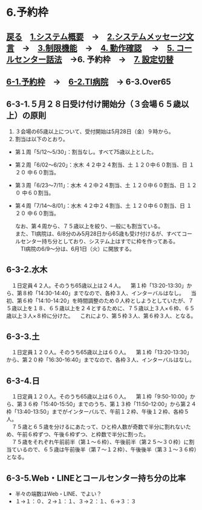 # 6.予約枠  
## [戻る](https://github.com/78tch/VaccineYoyaku)　[1.システム概要](https://github.com/78tch/VaccineYoyaku/blob/main/1About/1-1About.md)　→　[2.システムメッセージ文言](https://github.com/78tch/VaccineYoyaku/blob/main/2SystemMessage/2-0Messages.md)　→　[3.制限機能](https://github.com/78tch/VaccineYoyaku/blob/main/3Limit/3-1Limit.md)　→　[4. 動作確認](https://github.com/78tch/VaccineYoyaku/blob/main/4Check/4-1Check.md) 　→　[5. コールセンター話法](https://github.com/78tch/VaccineYoyaku/blob/main/5Callcenter/5-1Callcenter.md)　→6. 予約枠　→　[7. 設定切替](https://github.com/78tch/VaccineYoyaku/blob/main/7Operation/7-1Operation.md)  

## [6-1.予約枠](https://github.com/78tch/VaccineYoyaku/blob/main/6Timetable/6-1Timetable.md)　→　[6-2.TI病院](https://github.com/78tch/VaccineYoyaku/blob/main/6Timetable/6-2TIHP.md)　→ 6-3.Over65  
## 6-3-1.５月２８日受け付け開始分（３会場６５歳以上）の原則  
1. ３会場の65歳以上について、受付開始は5月28日（金）９時から。  
2. 割当は以下のとおり。
* 第１周「5/12〜5/30」：割当なし。すべて75歳以上とした。  
* 第２周「6/02〜6/20」：水木 ４２中２４割当、土 １２０中６０割当、日 １２０ 中６０割当。  
* 第３周「6/23〜7/11」：水木 ４２中２４割当、土 １２０中６０割当、日 １２０ 中６０割当。  
* 第４周「7/14〜8/01」：水木 ４２中２４割当、土 １２０中６０割当、日 １２０ 中６０割当。
  
  なお、第４周から、７５歳以上を絞り、一般にも割当ている。  
  また、TI病院は、6/8分のみ5月28日から65歳も受け付けるが、すべてコールセンター持ち分としており、システム上はすでに枠を作ってある。  
　TI病院の6/9〜分は、6月1日（火）に開放する。  

## 6-3-2.水木
　１日定員４２人。そのうち65歳以上は２４人。
　第１枠「13:20-13:30」から、第８枠「14:30-14:40」までなので、各枠３人、インターバルはなし。
　当初、第６枠「14:10-14:20」を時間調整のため０人枠としようとしていたが、７５歳以上を１８、６５歳以上を２４とするために、７５歳以上３人×６枠、６５歳以上３人×８枠に分けた。
　これにより、第５枠３人、第６枠３人、となる。
## 6-3-3.土
　１日定員１２０人。そのうち65歳以上は６０人。
　第１枠「13:20-13:30」から、第２０枠「16:30-16:40」までなので、各枠３人、インターバルはなし。

## 6-3-4.日
　１日定員１２０人。そのうち65歳以上は６０人。
　第１枠「9:50-10:00」から、第３６枠「15:40-15:50」までのうち、第１３枠「11:50-12:00」から第２４枠「13:40-13:50」までがインターバルで、午前１２枠、午後１２枠、各枠５人。  
　７５歳と６５歳を分けるにあたって、ひと枠人数が奇数で半分に割れないため、午前６枠ずつ、午後６枠ずつ、と枠数で半分に割った。  
　７５歳をそれぞれ午前前半（第１〜６枠）、午後前半（第２５〜３０枠）に割当ているので、６５歳は午前後半（第７〜１２枠）、午後後半（第３１〜３６枠）となる。

## 6-3-5.Web・LINEとコールセンター持ち分の比率  
* 半々の端数はWeb・LINE、でよい？
* １→１：０、２→１：１、３→２：１、６→３：３
